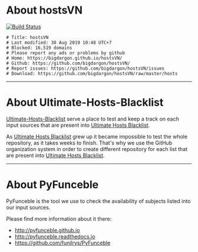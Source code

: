 # About hostsVN

[![Build Status](https://travis-ci.org/Ultimate-Hosts-Blacklist/hostsVN.svg?branch=master)](https://travis-ci.org/Ultimate-Hosts-Blacklist/hostsVN)


```
# Title: hostsVN
# Last modified: 30 Aug 2019 10:48 UTC+7
# Blocked: 16,519 domains
# Please report any ads or problems by github
# Home: https://bigdargon.github.io/hostsVN/
# Github: https://github.com/bigdargon/hostsVN/
# Report issues: https://github.com/bigdargon/hostsVN/issues
# Download: https://github.com/bigdargon/hostsVN/raw/master/hosts
```

--------------------------------------------------------------------------------

# About Ultimate-Hosts-Blacklist

[Ultimate-Hosts-Blacklist](https://github.com/Ultimate-Hosts-Blacklist) serve a place to test and keep a track on each input sources that are present into [Ultimate Hosts Blacklist](https://github.com/mitchellkrogza/Ultimate.Hosts.Blacklist).

As [Ultimate Hosts Blacklist](https://github.com/mitchellkrogza/Ultimate.Hosts.Blacklist) grew up it became impossible to test the whole repository, as it takes weeks to finish. That's why we use the GitHub organization system in order to create different repository for each list that are present into [Ultimate Hosts Blacklist](https://github.com/mitchellkrogza/Ultimate.Hosts.Blacklist).

--------------------------------------------------------------------------------

# About PyFunceble

PyFunceble is the tool we use to check the availability of subjects listed into our input sources.

Please find more information about it there:

* http://pyfunceble.github.io
* http://pyfunceble.readthedocs.io
* https://github.com/funilrys/PyFunceble
